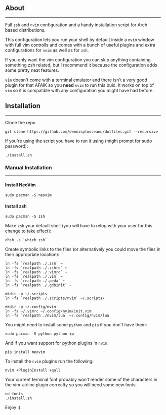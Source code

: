 ## About
---
Full `zsh` and `nvim` configuration and a handy installation script for Arch based distributions.

This configuration lets you run your shell by default inside a `nvim` window with full vim controlls and comes with a bunch of useful plugins and extra configurations for `nvim` as well as for `zsh`.

If you only want the vim configuration you can skip anything containing something zsh related, but I recommend it because the configuration adds some pretty neat features.

`vim` doesn't come with a terminal emulator and there isn't a very good plugin for that AFAIK so you **need** `nvim` to run this buid. It works on top of `vim` so it is compatible with any configuration you might have had before.

## Installation
---

Clone the repo:

    git clone https://github.com/dennisplosceanu/dotfiles.git --recursive

If you're using the script you have to run it using (might prompt for sudo password):

    ./install.sh

### Manual Installation
---

#### Install NeoVim

    sudo pacman -S neovim

#### Install zsh

    sudo pacman -S zsh

Make `zsh` your default shell (you will have to relog with your user for this change to take effect):

    chsh -s `which zsh`

Create symbolic links to the files (or alternatively you could move the files in their appropriate location):

    ln -fs `realpath ./.zsh` ~
    ln -fs `realpath ./.zshrc` ~
    ln -fs `realpath ./.vimrc` ~
    ln -fs `realpath ./.vim` ~
    ln -fs `realpath ./.peda` ~
    ln -fs `realpath ./.gdbinit` ~

    mkdir -p ~/.scripts
    ln -fs `realpath ./.scripts/nvim` ~/.scripts/

    mkdir -p ~/.config/nvim
    ln -fs ~/.vimrc ~/.config/nvim/init.vim
    ln -fs `realpath ./nvim/lua` ~/.config/nvim/lua

You might need to install some `python` and `pip` if you don't have them:

    sudo pacman -S python python-ip

And if you want support for python plugins in `nvim`:

    pip install neovim

To install the `nvim` plugins run the following:

    nvim +PluginInstall +qall

Your current terminal font probably won't render some of the characters in the
vim-airline plugin correclty so you will need some new fonts.

    cd fonts
    ./install.sh

Enjoy :).

